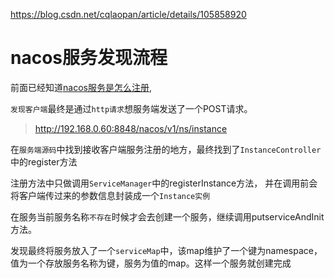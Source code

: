 
<https://blog.csdn.net/cqlaopan/article/details/105858920>

# nacos服务发现流程

前面已经知道[nacos服务是怎么注册](05、Nacos%20服务注册的原理.md),


`发现客户端`最终是通过`http请求`想服务端发送了一个POST请求。
> http://192.168.0.60:8848/nacos/v1/ns/instance

在`服务端源码`中找到接收客户端服务注册的地方，最终找到了`InstanceController`中的register方法


注册方法中只做调用`ServiceManager`中的registerInstance方法，
并在调用前会将客户端传过来的参数信息封装成一个`Instance实例`

在服务当前服务名称`不存在`时候才会去创建一个服务，继续调用putserviceAndInit方法。


发现最终将服务放入了一个`serviceMap`中，该map维护了一个键为namespace，
值为一个存放服务名称为键，服务为值的map。这样一个服务就创建完成
